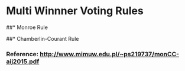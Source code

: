 # Multi Winnner Voting Rules

##* Monroe Rule

##* Chamberlin-Courant Rule

### Reference: <http://www.mimuw.edu.pl/~ps219737/monCC-aij2015.pdf>
